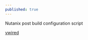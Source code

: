 ```yaml
---
published: true
---
```

Nutanix post build configuration script

[vwired](http://www.vwired.co.uk/2018/02/20/nutanix-post-build-configuration-script/)
